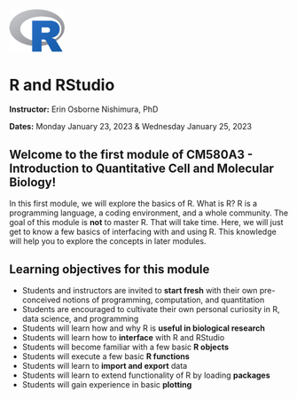 

<img src="webContent/1200px-R_logo.svg.png" width="100" >

# R and RStudio

**Instructor:** Erin Osborne Nishimura, PhD

**Dates:** Monday January 23, 2023 & Wednesday January 25, 2023

## Welcome to the first module of CM580A3 - Introduction to Quantitative Cell and Molecular Biology!

In this first module, we will explore the basics of R. What is R? R is a programming language, a coding environment, and a whole community. The goal of this module is __not__ to master R. That will take time. Here, we will just get to know a few basics of interfacing with and using R. This knowledge will help you to explore the concepts in later modules. 


## Learning objectives for this module

  * Students and instructors are invited to **start fresh** with their own pre-conceived notions of programming, computation, and quantitation
  * Students are encouraged to cultivate their own personal curiosity in R, data science, and programming
  * Students will learn how and why R is **useful in biological research**
  * Students will learn how to **interface** with R and RStudio
  * Students will become familiar with a few basic **R objects**
  * Students will execute a few basic **R functions**
  * Students will learn to **import and export** data
  * Students will learn to extend functionality of R by loading **packages**
  * Students will gain experience in basic **plotting**
